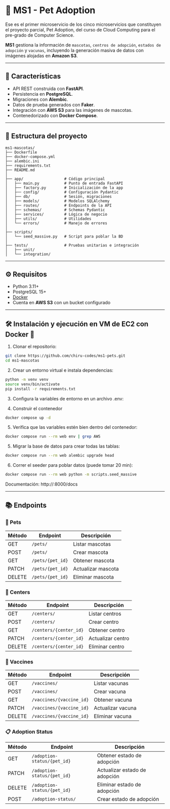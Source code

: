 # 🐾 MS1 - Pet Adoption

Ese es el primer microservicio de los cinco microservicios que constituyen el proyecto parcial, Pet Adoption, del curso 
de Cloud Computing para el pre-grado de Computer Science.

**MS1** gestiona la información de `mascotas`, `centros de adopción`, `estados de adopción` y `vacunas`, 
incluyendo la generación masiva de datos con imágenes alojadas en **Amazon S3**.

---

## 🚀 Características
- API REST construida con **FastAPI**.
- Persistencia en **PostgreSQL**.
- Migraciones con **Alembic**.
- Datos de prueba generados con **Faker**.
- Integración con **AWS S3** para las imágenes de mascotas.
- Contenedorizado con **Docker Compose**.

---

## 📂 Estructura del proyecto

```text
ms1-mascotas/
├── Dockerfile
├── docker-compose.yml
├── alembic.ini
├── requirements.txt
├── README.md
│
├── app/                  # Código principal
│   ├── main.py           # Punto de entrada FastAPI
│   ├── factory.py        # Inicialización de la app
│   ├── config/           # Configuración Pydantic
│   ├── db/               # Sesión, migraciones
│   ├── models/           # Modelos SQLAlchemy
│   ├── routes/           # Endpoints de la API
│   ├── schemas/          # Schemas Pydantic
│   ├── services/         # Lógica de negocio
│   ├── utils/            # Utilidades
│   └── errors/           # Manejo de errores
│
├── scripts/
│   └── seed_massive.py   # Script para poblar la BD
│
├── tests/                # Pruebas unitarias e integración
│   ├── unit/
│   └── integration/
```

---

## ⚙️ Requisitos

- Python 3.11+
- PostgreSQL 15+
- [Docker](https://docs.docker.com/get-docker/)
- Cuenta en **AWS S3** con un bucket configurado

---

## 🛠️ Instalación y ejecución en VM de EC2 con Docker 🐳

1. Clonar el repositorio:
```bash
git clone https://github.com/chiru-codes/ms1-pets.git
cd ms1-mascotas
```

2. Crear un entorno virtual e instala dependencias:
```bash
python -m venv venv
source venv/bin/activate
pip install -r requirements.txt
```

3. Configura la variables de entorno en un archivo .env:

4. Construir el contenedor
```bash
docker compose up -d
```

5. Verifica que las variables estén bien dentro del contenedor:
```bash
docker compose run --rm web env | grep AWS
```

5. Migrar la base de datos para crear todas las tablas:
```bash
docker compose run --rm web alembic upgrade head
```

6. Correr el seeder para poblar datos (puede tomar 20 min):
```bash
docker compose run --rm web python -m scripts.seed_massive
```
Documentación: http://<PublicIPs>:8000/docs

---

## 📚 Endpoints

### 🐾 Pets
| Método  | Endpoint          | Descripción        |
|---------|-------------------|--------------------|
| GET     | `/pets/`          | Listar mascotas    |
| POST    | `/pets/`          | Crear mascota      |
| GET     | `/pets/{pet_id}`  | Obtener mascota    |
| PATCH   | `/pets/{pet_id}`  | Actualizar mascota |
| DELETE  | `/pets/{pet_id}`  | Eliminar mascota   |

### 🏢 Centers
| Método  | Endpoint                | Descripción       |
|---------|-------------------------|-------------------|
| GET     | `/centers/`             | Listar centros    |
| POST    | `/centers/`             | Crear centro      |
| GET     | `/centers/{center_id}`  | Obtener centro    |
| PATCH   | `/centers/{center_id}`  | Actualizar centro |
| DELETE  | `/centers/{center_id}`  | Eliminar centro   |

### 💉 Vaccines
| Método  | Endpoint                      | Descripción        |
|---------|-------------------------------|--------------------|
| GET     | `/vaccines/`                  | Listar vacunas     |
| POST    | `/vaccines/`                  | Crear vacuna       |
| GET     | `/vaccines/{vaccine_id}`      | Obtener vacuna     |
| PATCH   | `/vaccines/{vaccine_id}`      | Actualizar vacuna  |
| DELETE  | `/vaccines/{vaccine_id}`      | Eliminar vacuna    |

### 📋 Adoption Status
| Método  | Endpoint                          | Descripción                  |
|---------|-----------------------------------|------------------------------|
| GET     | `/adoption-status/{pet_id}`       | Obtener estado de adopción   |
| PATCH   | `/adoption-status/{pet_id}`       | Actualizar estado de adopción|
| DELETE  | `/adoption-status/{pet_id}`       | Eliminar estado de adopción  |
| POST    | `/adoption-status/`               | Crear estado de adopción     |


